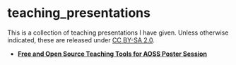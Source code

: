 # teaching_presentations

This is a collection of teaching presentations I have given. Unless otherwise indicated, these are released under [CC BY-SA 2.0](https://creativecommons.org/licenses/by-sa/2.0/legalcode).

* **[Free and Open Source Teaching Tools for AOSS Poster Session](./foss_teaching_tools_aoss/TeachingWebToolsPoster.pdf)**
